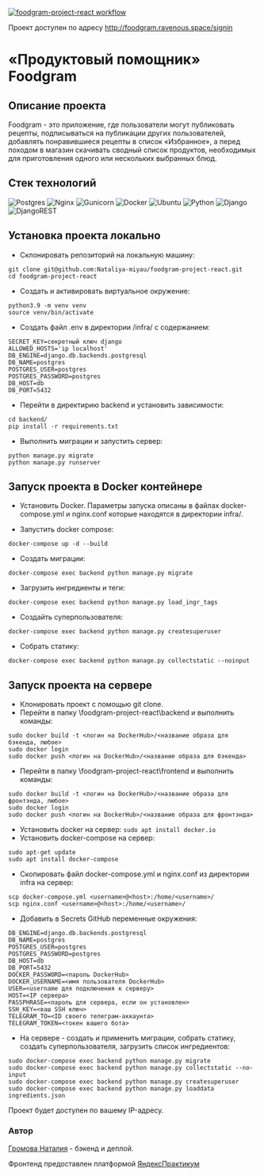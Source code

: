 [![foodgram-project-react workflow](https://github.com/Nataliya-miyau/foodgram-project-react/actions/workflows/foodgram_workflow.yml/badge.svg)](https://github.com/Nataliya-miyau/foodgram-project-react/actions/workflows/foodgram_workflow.yml)

Проект доступен по адресу http://foodgram.ravenous.space/signin

# «Продуктовый помощник» Foodgram

## Описание проекта

Foodgram - это приложение, где пользователи могут публиковать рецепты, подписываться на публикации других пользователей, добавлять понравившиеся рецепты в список «Избранное», а перед походом в магазин скачивать сводный список продуктов, необходимых для приготовления одного или нескольких выбранных блюд.

## Стек технологий

![Postgres](https://img.shields.io/badge/postgres-%23316192.svg?style=for-the-badge&logo=postgresql&logoColor=white) ![Nginx](https://img.shields.io/badge/nginx-%23009639.svg?style=for-the-badge&logo=nginx&logoColor=white) ![Gunicorn](https://img.shields.io/badge/gunicorn-%298729.svg?style=for-the-badge&logo=gunicorn&logoColor=white) ![Docker](https://img.shields.io/badge/docker-%230db7ed.svg?style=for-the-badge&logo=docker&logoColor=white) ![Ubuntu](https://img.shields.io/badge/Ubuntu-E95420?style=for-the-badge&logo=ubuntu&logoColor=white) ![Python](https://img.shields.io/badge/python-3670A0?style=for-the-badge&logo=python&logoColor=ffdd54) ![Django](https://img.shields.io/badge/django-%23092E20.svg?style=for-the-badge&logo=django&logoColor=white) ![DjangoREST](https://img.shields.io/badge/DJANGO-REST-ff1709?style=for-the-badge&logo=django&logoColor=white&color=ff1709&labelColor=gray)

## Установка проекта локально
+ Склонировать репозиторий на локальную машину:
```
git clone git@github.com:Nataliya-miyau/foodgram-project-react.git
cd foodgram-project-react
```
+ Cоздать и активировать виртуальное окружение:
```
python3.9 -m venv venv
source venv/bin/activate
```
+ Cоздать файл .env в директории /infra/ с содержанием:
```
SECRET_KEY=секретный ключ django
ALLOWED_HOSTS='ip localhost'
DB_ENGINE=django.db.backends.postgresql
DB_NAME=postgres
POSTGRES_USER=postgres
POSTGRES_PASSWORD=postgres
DB_HOST=db
DB_PORT=5432
```
+ Перейти в директирию backend и установить зависимости:
```
cd backend/
pip install -r requirements.txt
```
+ Выполнить миграции и запустить сервер:
```
python manage.py migrate
python manage.py runserver
```
## Запуск проекта в Docker контейнере
+ Установить Docker.
Параметры запуска описаны в файлах docker-compose.yml и nginx.conf которые находятся в директории infra/.

+ Запустить docker compose: 
```
docker-compose up -d --build
```
+ Cоздать миграции:
``` 
docker-compose exec backend python manage.py migrate
```
+ Загрузить ингредиенты и теги:
```
docker-compose exec backend python manage.py load_ingr_tags
```
+ Создайть суперпользователя:
``` 
docker-compose exec backend python manage.py createsuperuser
```
+ Собрать статику:
```  
docker-compose exec backend python manage.py collectstatic --noinput
```

## Запуск проекта на сервере

+ Клонировать проект с помощью git clone.
+ Перейти в папку \foodgram-project-react\backend и выполнить команды:
```
sudo docker build -t <логин на DockerHub>/<название образа для бэкенда, любое> 
sudo docker login
sudo docker push <логин на DockerHub>/<название образа для бэкенда>
``` 
+ Перейти в папку \foodgram-project-react\frontend и выполнить команды:
```
sudo docker build -t <логин на DockerHub>/<название образа для фронтэнда, любое> 
sudo docker login
sudo docker push <логин на DockerHub>/<название образа для фронтэнда> 
```
+ Установить docker на сервер:
`sudo apt install docker.io`
+ Установить docker-compose на сервер:
```
sudo apt-get update
sudo apt install docker-compose
```
+ Скопировать файл docker-compose.yml и nginx.conf из директории infra на сервер:
```
scp docker-compose.yml <username>@<host>:/home/<username>/
scp nginx.conf <username>@<host>:/home/<username>/
```
+ Добавить в Secrets GitHub переменные окружения:
```
DB_ENGINE=django.db.backends.postgresql
DB_NAME=postgres
POSTGRES_USER=postgres
POSTGRES_PASSWORD=postgres
DB_HOST=db
DB_PORT=5432
DOCKER_PASSWORD=<пароль DockerHub>
DOCKER_USERNAME=<имя пользователя DockerHub>
USER=<username для подключения к серверу>
HOST=<IP сервера>
PASSPHRASE=<пароль для сервера, если он установлен>
SSH_KEY=<ваш SSH ключ>
TELEGRAM_TO=<ID своего телеграм-аккаунта>
TELEGRAM_TOKEN=<токен вашего бота>
```
+ На сервере - создать и применить миграции, собрать статику, создать суперпользователя, загрузить список ингредиентов:
```
sudo docker-compose exec backend python manage.py migrate
sudo docker-compose exec backend python manage.py collectstatic --no-input 
sudo docker-compose exec backend python manage.py createsuperuser
sudo docker-compose exec backend python manage.py loaddata ingredients.json
```
Проект будет доступен по вашему IP-адресу.

### Автор

[Громова Наталия](https://github.com/Nataliya-miyau) - бэкенд и деплой.

Фронтенд предоставлен платформой [ЯндексПрактикум](https://github.com/yandex-praktikum)

